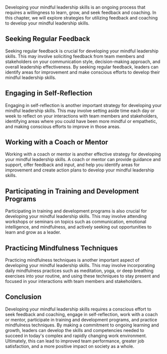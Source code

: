 
Developing your mindful leadership skills is an ongoing process that requires a willingness to learn, grow, and seek feedback and coaching. In this chapter, we will explore strategies for utilizing feedback and coaching to develop your mindful leadership skills.

Seeking Regular Feedback
------------------------

Seeking regular feedback is crucial for developing your mindful leadership skills. This may involve soliciting feedback from team members and stakeholders on your communication style, decision-making approach, and overall leadership effectiveness. By seeking regular feedback, leaders can identify areas for improvement and make conscious efforts to develop their mindful leadership skills.

Engaging in Self-Reflection
---------------------------

Engaging in self-reflection is another important strategy for developing your mindful leadership skills. This may involve setting aside time each day or week to reflect on your interactions with team members and stakeholders, identifying areas where you could have been more mindful or empathetic, and making conscious efforts to improve in those areas.

Working with a Coach or Mentor
------------------------------

Working with a coach or mentor is another effective strategy for developing your mindful leadership skills. A coach or mentor can provide guidance and support, offer feedback and input, and help you identify areas for improvement and create action plans to develop your mindful leadership skills.

Participating in Training and Development Programs
--------------------------------------------------

Participating in training and development programs is also crucial for developing your mindful leadership skills. This may involve attending workshops or seminars on topics such as communication, emotional intelligence, and mindfulness, and actively seeking out opportunities to learn and grow as a leader.

Practicing Mindfulness Techniques
---------------------------------

Practicing mindfulness techniques is another important aspect of developing your mindful leadership skills. This may involve incorporating daily mindfulness practices such as meditation, yoga, or deep breathing exercises into your routine, and using these techniques to stay present and focused in your interactions with team members and stakeholders.

Conclusion
----------

Developing your mindful leadership skills requires a conscious effort to seek feedback and coaching, engage in self-reflection, work with a coach or mentor, participate in training and development programs, and practice mindfulness techniques. By making a commitment to ongoing learning and growth, leaders can develop the skills and competencies needed to succeed in today's complex and rapidly changing work environment. Ultimately, this can lead to improved team performance, greater job satisfaction, and a more positive impact on society as a whole.
